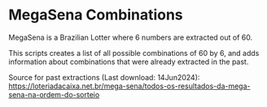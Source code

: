 # MegaSena Combinations


MegaSena is a Brazilian Lotter where 6 numbers are extracted out of 60.

This scripts creates a list of all possible combinations of 60 by 6, and adds
information about combinations that were already extracted in the past.

Source for past extractions (Last download: 14Jun2024): https://loteriadacaixa.net.br/mega-sena/todos-os-resultados-da-mega-sena-na-ordem-do-sorteio

